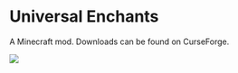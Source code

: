 # Universal Enchants

A Minecraft mod. Downloads can be found on CurseForge.

![](https://i.imgur.com/MynoO6R.png)
